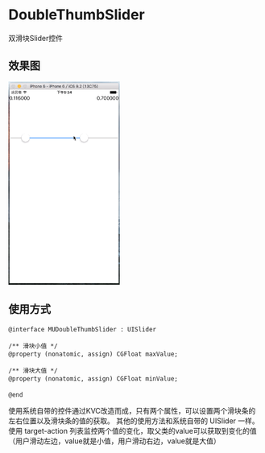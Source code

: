 # DoubleThumbSlider

双滑块Slider控件

## 效果图

![gif](Slider.gif)

## 使用方式

```objc
@interface MUDoubleThumbSlider : UISlider

/** 滑块小值 */
@property (nonatomic, assign) CGFloat maxValue;

/** 滑块大值 */
@property (nonatomic, assign) CGFloat minValue;

@end
```

使用系统自带的控件通过KVC改造而成，只有两个属性，可以设置两个滑块条的左右位置以及滑块条的值的获取。
其他的使用方法和系统自带的 UISlider 一样。使用 target-action 列表监控两个值的变化，取父类的value可以获取到变化的值（用户滑动左边，value就是小值，用户滑动右边，value就是大值）